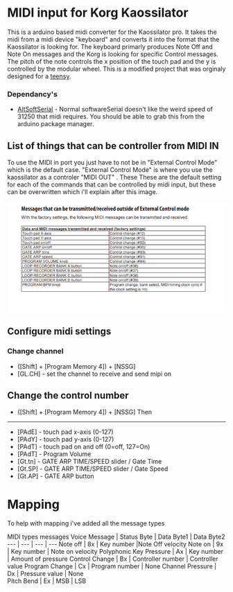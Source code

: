# MIDI input for  Korg Kaossilator

This is a arduino based midi converter for the Kaossilator pro.  It takes the midi from a midi device "keyboard" and converts it into the format that the Kaossilator is looking for.  The keyboard primarly produces Note Off and Note On messages and the Korg is looking for specific Control messages.  The pitch of the note controls the x position of the touch pad and the y is controlled by the modular wheel. This is a modified project that was orginaly designed for a [teensy](https://karg-music.blogspot.com/2015/11/play-kaossilator-pro-with-standard-midi.html).

### Dependancy's 
* [AltSoftSerial](https://github.com/PaulStoffregen/AltSoftSerial)  - Normal softwareSerial doesn't like the weird speed of 31250 that midi requires.  You should be able to grab this from the arduino package manager.


## List of things that can be controller from MIDI IN

To use the MIDI in port you just have to not be in "External Control Mode" which is the default case.  "External Control Mode" is where you use the kaossilator as a controler "MIDI OUT" . These  These are the default setting for each of the commands that can be controlled by midi input, but these can be overwritten which i'll explain after this image.

![alt text](./doc/ControllerCommandsTrimmed.png)



## Configure midi settings

### Change channel

* ([Shift] + [Program Memory 4]) + [NSSG] 
* [GL.CH] - set the channel to receive and send mipi on

## Change the control number 
* ([Shift] + [Program Memory 4]) + [NSSG]  Then
-------------
* [PAdE] - touch pad x-axis (0-127)
* [PAdY] - touch pad y-axis (0-127)
* [PAdT] - touch pad on and off (0=off, 127=On)
* [PAdT] - Program Volume
* [Gt.tn] - GATE ARP TIME/SPEED slider / Gate Time
* [Gt.SP] - GATE ARP TIME/SPEED slider / Gate Speed
* [Gt.AP] - GATE ARP button


# Mapping

To help with mapping i've added all the message types


MIDI types messages
Voice Message | Status Byte | Data Byte1 | Data Byte2
--- | --- | --- | --- 
Note off | 8x | Key number |Note Off velocity
Note on | 9x | Key number | Note on velocity
Polyphonic Key Pressure | Ax | Key number | Amount of pressure
Control Change | Bx | Controller number | Controller value
Program Change | Cx | Program number | None
Channel Pressure | Dx | Pressure value | None            
Pitch Bend | Ex | MSB | LSB
